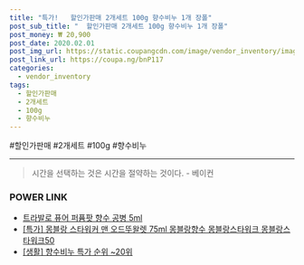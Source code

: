 ```yaml
--- 
title: "특가!   할인가판매 2개세트 100g 향수비누 1개 장폴" 
post_sub_title: "  할인가판매 2개세트 100g 향수비누 1개 장폴" 
post_money: ₩ 20,900 
post_date: 2020.02.01 
post_img_url: https://static.coupangcdn.com/image/vendor_inventory/images/2018/12/14/16/4/0fcd4102-1957-411b-88e9-827969a7112b.jpg 
post_link_url: https://coupa.ng/bnP117 
categories: 
  - vendor_inventory 
tags: 
  - 할인가판매 
  - 2개세트 
  - 100g 
  - 향수비누 
--- 
```

  #할인가판매 #2개세트 #100g #향수비누 
<hr> 

> 시간을 선택하는 것은 시간을 절약하는 것이다. - 베이컨 


### POWER LINK

* <a href="https://blog.naver.com/fasyy4321/221789207364" target="_blank">트라발로 퓨어 퍼퓸팟 향수 공병 5ml</a>
* <a href="https://blog.naver.com/sakai111/221786925987" target="_blank">[특가] 몽블랑 스타워커 맨 오드뚜왈렛 75ml 몽블랑향수 몽블랑스타워크 몽블랑스타워크50</a>
* <a href="https://blog.naver.com/sakai111/221792582613" target="_blank"> [생활] 향수비누 특가 순위 ~20위</a>
